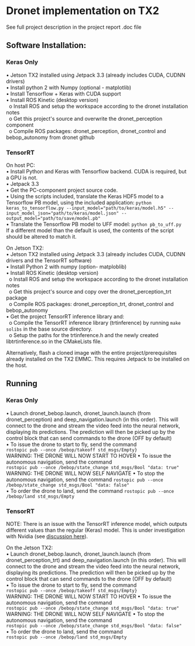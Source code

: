 # Dronet implementation on TX2

See full project description in the project report .doc file

## Software Installation:

### Keras Only

•	Jetson TX2 installed using Jetpack 3.3 (already includes CUDA, CUDNN drivers)  
•	Install python 2 with Numpy (optional - matplotlib)  
•	Install Tensorflow + Keras with CUDA support  
•	Install ROS Kinetic (desktop version)  
&nbsp;&nbsp;o	Install ROS and setup the workspace according to the dronet installation notes  
&nbsp;&nbsp;o	Get this project's source and overwrite the dronet_perception component  
&nbsp;&nbsp;o	Compile ROS packages: dronet_perception, dronet_control and bebop_autonomy from dronet github  

### TensorRT

On host PC:  
•	Install Python and Keras with Tensorflow backend. CUDA is required, but a GPU is not.  
•	Jetpack 3.3  
•	Get the PC-component project source code.  
•	Using the scripts included, translate the Keras HDF5 model to a Tensorflow PB model, using the included application:
`python keras_to_tensorflow.py --input_model="path/to/keras/model.h5" --input_model_json="path/to/keras/model.json" --output_model="path/to/save/model.pb"`  
•	Translate the Tensorflow PB model to UFF model: `python pb_to_uff.py`  
If a different model than the default is used, the contents of the script should be altered to match it.  

On Jetson TX2:  
•	Jetson TX2 installed using Jetpack 3.3 (already includes CUDA, CUDNN drivers and the TensorRT software)  
•	Install Python 2 with numpy (option- matploblib)  
•	Install ROS Kinetic (desktop version)  
&nbsp;&nbsp;o	Install ROS and setup the workspace according to the dronet installation notes  
&nbsp;&nbsp;o	Get this project's source and copy over the dronet_perception_trt package  
&nbsp;&nbsp;o	Compile ROS packages: dronet_perception_trt, dronet_control and bebop_autonomy  
•	Get the project TensorRT inference library and:  
&nbsp;&nbsp;o	Compile the TensorRT inference library (trtinference) by running `make solibs` in the base source directory.  
&nbsp;&nbsp;o	Setup the paths for the trtinference.h and the newly created libtrtinference.so in the CMakeLists file.  

Alternatively, flash a cloned image with the entire project/prerequisites already installed on the TX2 EMMC. This requires Jetpack to be installed on the host.

## Running

### Keras Only

•	Launch dronet_bebop.launch, dronet_launch.launch (from dronet_perception) and deep_navigation.launch (in this order). This will connect to the drone and stream the video feed into the neural network, displaying its predictions. The prediction will then be picked up by the control block that can send commands to the drone (OFF by default)  
•	To issue the drone to start to fly, send the command  
`rostopic pub --once /bebop/takeoff std_msgs/Empty}`  
WARNING: THE DRONE WILL NOW START TO HOVER
•	To issue the autonomous navigation, send the command  
`rostopic pub --once /bebop/state_change std_msgs/Bool "data: true"`  
WARNING: THE DRONE WILL NOW SELF NAVIGATE
•	To stop the autonomous navigation, send the command `rostopic pub --once /bebop/state_change std_msgs/Bool "data: false"`  
•	To order the drone to land, send the command `rostopic pub --once /bebop/land std_msgs/Empty`

### TensorRT

NOTE: There is an issue with the TensorRT inference model, which outputs different values than the regular (Keras) model. This is under investigation with Nvidia (see [discussion here](https://devtalk.nvidia.com/default/topic/1055217/tensorrt/model-accuracy-penalty-with-tensorrt-on-jetson-tx2/)).


On the Jetson TX2:  
•	Launch dronet_bebop.launch, dronet_launch.launch (from dronet_perception_trt) and deep_navigation.launch (in this order). This will connect to the drone and stream the video feed into the neural network, displaying its predictions. The prediction will then be picked up by the control block that can send commands to the drone (OFF by default)  
•	To issue the drone to start to fly, send the command  
`rostopic pub --once /bebop/takeoff std_msgs/Empty}`  
WARNING: THE DRONE WILL NOW START TO HOVER
•	To issue the autonomous navigation, send the command  
`rostopic pub --once /bebop/state_change std_msgs/Bool "data: true"`  
WARNING: THE DRONE WILL NOW SELF NAVIGATE
•	To stop the autonomous navigation, send the command  
`rostopic pub --once /bebop/state_change std_msgs/Bool "data: false"`  
•	To order the drone to land, send the command  
`rostopic pub --once /bebop/land std_msgs/Empty`  
